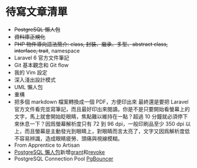 # 待寫文章清單
- ~~PostgreSQL 懶人包~~
- ~~資料庫正規化~~
- ~~PHP 物件導向語法簡介: class, 封裝、繼承、多型、abstract class, interface, trait~~, namespace
- Laravel 6 官方文件筆記
- Git 基本觀念和 Git flow
- 我的 Vim 設定
- 深入淺出設計模式
- UML 懶人包
- 重構
- 把多個 markdown 檔案轉換成一個 PDF，方便印出來
  最終還是要把 Laravel 官方文件看完並寫筆記，而且最好印出來閱讀。你是不是只要開始看螢幕上的文字，馬上就會開始眨眼睛，焦點難以維持在一點？超過 10 分鐘就必須停下來休息一下？因爲螢幕解析度只有 72 到 96 dpi，一般印刷品至少 350 dpi 以上，而且螢幕是主動發光到眼睛上，對眼睛而言太亮了，文字又因爲解析度低不容易辨識，造成眼睛疲勞、頭痛與視線模糊。
- From Apprentice to Artisan
- [PostgreSQL 懶人包](posgtresql-cheat-sheet)新增[grant](https://docs.postgresql.tw/reference/sql-commands/grant)和[revoke](https://docs.postgresql.tw/reference/sql-commands/revoke)
- PostgreSQL Connection Pool [PgBouncer](https://medium.com/pgsql-tw/you-need-pgbouncer-e62fa329b209)